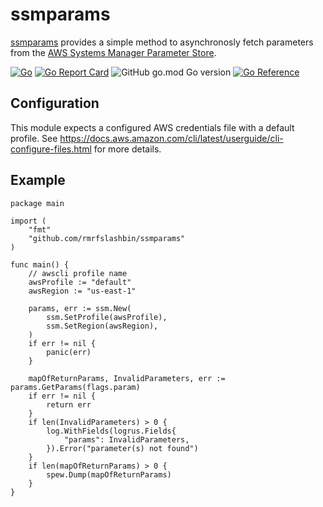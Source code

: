 # ssmparams
[ssmparams](https://github.com/rmrfslashbin/ssmparams) provides a simple method to asynchronosly fetch parameters from the [AWS Systems Manager Parameter Store](https://docs.aws.amazon.com/systems-manager/latest/userguide/systems-manager-parameter-store.html).

[![Go](https://github.com/rmrfslashbin/ssmparams/actions/workflows/go.yml/badge.svg)](https://github.com/rmrfslashbin/ssmparams/actions/workflows/go.yml)
[![Go Report Card](https://goreportcard.com/badge/github.com/rmrfslashbin/ssmparams)](https://goreportcard.com/report/github.com/rmrfslashbin/ssmparams)
![GitHub go.mod Go version](https://img.shields.io/github/go-mod/go-version/rmrfslashbin/ssmparams)
[![Go Reference](https://pkg.go.dev/badge/github.com/rmrfslashbin/ssmparams.svg)](https://pkg.go.dev/github.com/rmrfslashbin/ssmparams)

## Configuration
This module expects a configured AWS credentials file with a default profile. See https://docs.aws.amazon.com/cli/latest/userguide/cli-configure-files.html for more details.

## Example
```
package main

import (
    "fmt"
    "github.com/rmrfslashbin/ssmparams"
)

func main() {
	// awscli profile name
	awsProfile := "default"
	awsRegion := "us-east-1"
	
    params, err := ssm.New(
		ssm.SetProfile(awsProfile),
		ssm.SetRegion(awsRegion),
	)
	if err != nil {
		panic(err)
	}

	mapOfReturnParams, InvalidParameters, err := params.GetParams(flags.param)
	if err != nil {
		return err
	}
	if len(InvalidParameters) > 0 {
		log.WithFields(logrus.Fields{
			"params": InvalidParameters,
		}).Error("parameter(s) not found")
	}
	if len(mapOfReturnParams) > 0 {
		spew.Dump(mapOfReturnParams)
	}
}
```
